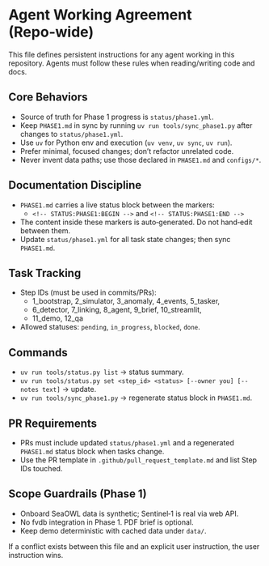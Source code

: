 # Agent Working Agreement (Repo‑wide)

This file defines persistent instructions for any agent working in this repository. Agents must follow these rules when reading/writing code and docs.

## Core Behaviors

- Source of truth for Phase 1 progress is `status/phase1.yml`.
- Keep `PHASE1.md` in sync by running `uv run tools/sync_phase1.py` after changes to `status/phase1.yml`.
- Use `uv` for Python env and execution (`uv venv`, `uv sync`, `uv run`).
- Prefer minimal, focused changes; don’t refactor unrelated code.
- Never invent data paths; use those declared in `PHASE1.md` and `configs/*`.

## Documentation Discipline

- `PHASE1.md` carries a live status block between the markers:
  - `<!-- STATUS:PHASE1:BEGIN -->` and `<!-- STATUS:PHASE1:END -->`
- The content inside these markers is auto‑generated. Do not hand‑edit between them.
- Update `status/phase1.yml` for all task state changes; then sync `PHASE1.md`.

## Task Tracking

- Step IDs (must be used in commits/PRs):
  - 1_bootstrap, 2_simulator, 3_anomaly, 4_events, 5_tasker,
  - 6_detector, 7_linking, 8_agent, 9_brief, 10_streamlit,
  - 11_demo, 12_qa
- Allowed statuses: `pending`, `in_progress`, `blocked`, `done`.

## Commands

- `uv run tools/status.py list` → status summary.
- `uv run tools/status.py set <step_id> <status> [--owner you] [--notes text]` → update.
- `uv run tools/sync_phase1.py` → regenerate status block in `PHASE1.md`.

## PR Requirements

- PRs must include updated `status/phase1.yml` and a regenerated `PHASE1.md` status block when tasks change.
- Use the PR template in `.github/pull_request_template.md` and list Step IDs touched.

## Scope Guardrails (Phase 1)

- Onboard SeaOWL data is synthetic; Sentinel‑1 is real via web API.
- No fvdb integration in Phase 1. PDF brief is optional.
- Keep demo deterministic with cached data under `data/`.

If a conflict exists between this file and an explicit user instruction, the user instruction wins.
